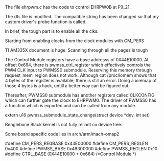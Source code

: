 The file ehrpwm.c has the code to control EHRPW0B at P9_21.

The dts file is modified. The compatible string has been changed so that my custom
driver's probe function is called.

In brief, the tough part is to enable all the clks.

Starting from enabling clocks from the clock modules with CM_PERS

TI AM335X document is huge. Scanning through all the pages is tough

The Control Module registers have a base addresss of 0X44E10000.
At offset 0x664, there is pwmss_ctrl_register which effectively controls the 
PWM CLK input to PWMSS0 submodule.
Reserving this memory through request_mem_region does not work. Although 
cat /proc/iomem shows that 4 bytes of the register is available, there is still
an error. Doing a ioremap of those 4 bytes is a hack, untill a better way can be
figured out.

Thereafter, PWMSS0 submodule has another registers called CLKCONFIG which
can further gate the clock to EHRPWM0. 
The driver of PWMSS0 has a function which is exported and can be called
from any module.

extern u16 pwmss_submodule_state_change(struct device *dev, int set)


Beaglebone Black kernel is not fully reliant on device tree. 

Some board specific code lies in arch/arm/mach-omap2



#define CM_PERS_REGBASE 0x44E00000
#define CM_PERS_REGLEN 0x400
#define PWMSS_BASE 0x48300000
#define PWMSS_REGLEN 0x10
#define CTRL_BASE (0X44E10000 + 0x664) /*Control Module */



